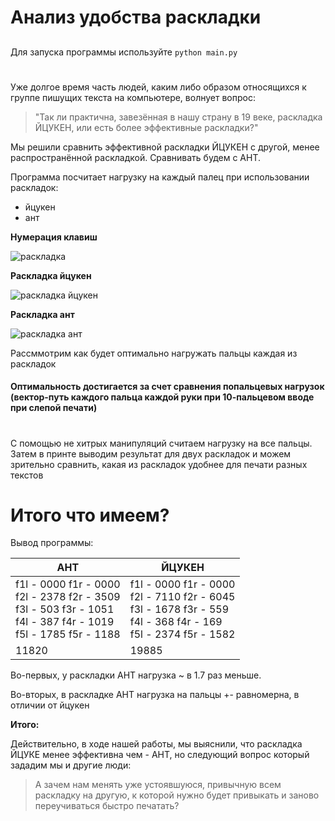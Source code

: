 # Анализ удобства раскладки

##   

Для запуска программы используйте `python main.py`

#
Уже долгое время часть людей, каким либо образом относящихся к группе пишущих текста на компьютере, волнует вопрос: 
>"Так ли практична, завезённая в нашу страну в 19 веке, раскладка ЙЦУКЕН, или есть более эффективные раскладки?"   

Мы решили сравнить эффективной раскладки ЙЦУКЕН с другой, менее распространённой раскладкой. Сравнивать будем с АНТ.

Программа посчитает нагрузку на каждый палец при использовании раскладок:

* йцукен
* ант

**Нумерация клавиш**

![раскладка](https://sun1-24.userapi.com/impg/J9-yxGznQEUdR4_FQGFx62Wn1g_R3vmK3eAr9g/Thd0O5aaJyw.jpg?size=826x251&quality=96&sign=ca66b193e8d7b76a8ae6395dcc858d46&type=album)

**Раскладка йцукен**

![раскладка йцукен](https://hsto.org/r/w1560/getpro/geektimes/post_images/766/a78/9eb/766a789eb2a7bf3e024bbf0602d53d87.png)

**Раскладка ант**

![раскладка ант](https://s3-eu-west-1.amazonaws.com/raskumandrin/2020-02-11-diktor/diktor.png)

Рассммотрим как будет оптимально нагружать пальцы каждая из раскладок

#### Оптимальность достигается за счет сравнения попальцевых нагрузок (вектор-путь каждого пальца каждой руки при 10-пальцевом вводе при слепой печати) ####

#

С помощью не хитрых манипуляций считаем нагрузку на все пальцы.
Затем в принте выводим результат для двух раскладок и можем зрительно сравнить, какая из раскладок удобнее для печати
разных текстов

# Итого что имеем?

Вывод программы:

| АНТ                   | ЙЦУКЕН |
|-----------------------|--------|
| f1l - 0000	f1r - 0000 <br/>f2l - 2378	f2r - 3509<br/>f3l - 503	f3r - 1051<br/>f4l - 387	f4r - 1019<br/>f5l - 1785	f5r - 1188| f1l - 0000	f1r - 0000<br/>f2l - 7110	f2r - 6045<br/>f3l - 1678	f3r - 559<br/>f4l - 368	f4r - 169<br/>f5l - 2374	f5r - 1582|
|11820|19885|

Во-первых, у раскладки АНТ нагрузка ~ в 1.7 раз меньше.

Во-вторых, в раскладке АНТ нагрузка на пальцы +- равномерна, в отличии от йцукен

**Итого:**

Действительно, в ходе нашей работы, мы выяснили, что раскладка ЙЦУКЕ менее эффективна чем - АНТ, но следующий вопрос который зададим мы и другие люди: 
>А зачем нам менять уже устоявшуюся, привычную всем раскладку на другую, к которой нужно будет привыкать и заново переучиваться быстро печатать?






























